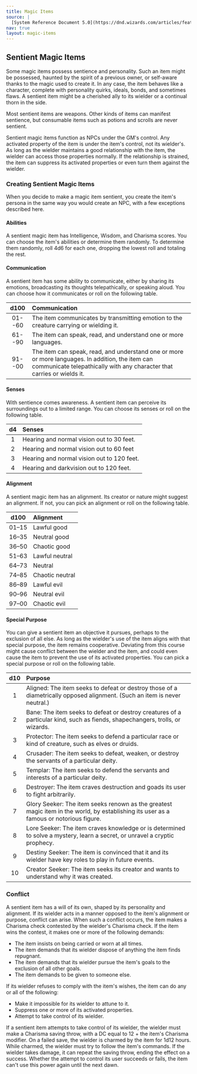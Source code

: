 ```yaml
---
title: Magic Items
source: |
  [System Reference Document 5.0](https://dnd.wizards.com/articles/features/systems-reference-document-srd)
nav: true
layout: magic-items
---
```


## Sentient Magic Items

Some magic items possess sentience and personality. Such an item might be possessed, haunted by the spirit of a previous owner, or self-aware thanks to the magic used to create it. In any case, the item behaves like a character, complete with personality quirks, ideals, bonds, and sometimes flaws. A sentient item might be a cherished ally to its wielder or a continual thorn in the side.

Most sentient items are weapons. Other kinds of items can manifest sentience, but consumable items such as potions and scrolls are never sentient.

Sentient magic items function as NPCs under the GM's control. Any activated property of the item is under the item's control, not its wielder's. As long as the wielder maintains a good relationship with the item, the wielder can access those properties normally. If the relationship is strained, the item can suppress its activated properties or even turn them against the wielder.

### Creating Sentient Magic Items

When you decide to make a magic item sentient, you create the item's persona in the same way you would create an NPC, with a few exceptions described here.

#### Abilities

A sentient magic item has Intelligence, Wisdom, and Charisma scores. You can choose the item's abilities or determine them randomly. To determine them randomly, roll 4d6 for each one, dropping the lowest roll and totaling the rest.

#### Communication

A sentient item has some ability to communicate, either by sharing its emotions, broadcasting its thoughts telepathically, or speaking aloud. You can choose how it communicates or roll on the following table.

|  d100  | Communication                                                                                                                                                              |
|:------:|:---------------------------------------------------------------------------------------------------------------------------------------------------------------------------|
| 01--60 | The item communicates by transmitting emotion to the creature carrying or wielding it.                                                                                     |
| 61--90 | The item can speak, read, and understand one or more languages.                                                                                                            |
| 91--00 | The item can speak, read, and understand one or more or more languages. In addition, the item can communicate telepathically with any character that carries or wields it. |

#### Senses

With sentience comes awareness. A sentient item can perceive its surroundings out to a limited range. You can choose its senses or roll on the following table.

| d4 | Senses                                     |
|:--:|:-------------------------------------------|
| 1  | Hearing and normal vision out to 30 feet.  |
| 2  | Hearing and normal vision out to 60 feet   |
| 3  | Hearing and normal vision out to 120 feet. |
| 4  | Hearing and darkvision out to 120 feet.    |

#### Alignment

A sentient magic item has an alignment. Its creator or nature might suggest an alignment. If not, you can pick an alignment or roll on the following table.

| d100  | Alignment       |
|:-----:|:----------------|
| 01–15 | Lawful good     |
| 16–35 | Neutral good    |
| 36–50 | Chaotic good    |
| 51–63 | Lawful neutral  |
| 64–73 | Neutral         |
| 74–85 | Chaotic neutral |
| 86–89 | Lawful evil     |
| 90–96 | Neutral evil    |
| 97–00 | Chaotic evil    |

#### Special Purpose

You can give a sentient item an objective it pursues, perhaps to the exclusion of all else. As long as the wielder's use of the item aligns with that special purpose, the item remains cooperative. Deviating from this course might cause conflict between the wielder and the item, and could even cause the item to prevent the use of its activated properties. You can pick a special purpose or roll on the following table.

| d10 | Purpose                                                                                                                                |
|:---:|:---------------------------------------------------------------------------------------------------------------------------------------|
|  1  | Aligned: The item seeks to defeat or destroy those of a diametrically opposed alignment. (Such an item is never neutral.)              |
|  2  | Bane: The item seeks to defeat or destroy creatures of a particular kind, such as fiends, shapechangers, trolls, or wizards.           |
|  3  | Protector: The item seeks to defend a particular race or kind of creature, such as elves or druids.                                    |
|  4  | Crusader: The item seeks to defeat, weaken, or destroy the servants of a particular deity.                                             |
|  5  | Templar: The item seeks to defend the servants and interests of a particular deity.                                                    |
|  6  | Destroyer: The item craves destruction and goads its user to fight arbitrarily.                                                        |
|  7  | Glory Seeker: The item seeks renown as the greatest magic item in the world, by establishing its user as a famous or notorious figure. |
|  8  | Lore Seeker: The item craves knowledge or is determined to solve a mystery, learn a secret, or unravel a cryptic prophecy.             |
|  9  | Destiny Seeker: The item is convinced that it and its wielder have key roles to play in future events.                                 |
| 10  | Creator Seeker: The item seeks its creator and wants to understand why it was created.                                                 |

### Conflict

A sentient item has a will of its own, shaped by its personality and alignment. If its wielder acts in a manner opposed to the item's alignment or purpose, conflict can arise. When such a conflict occurs, the item makes a Charisma check contested by the wielder's Charisma check. If the item wins the contest, it makes one or more of the following demands:

- The item insists on being carried or worn at all times.
- The item demands that its wielder dispose of anything the item finds repugnant.
- The item demands that its wielder pursue the item's goals to the exclusion of all other goals.
- The item demands to be given to someone else.

If its wielder refuses to comply with the item's wishes, the item can do any or all of the following:

- Make it impossible for its wielder to attune to it.
- Suppress one or more of its activated properties.
- Attempt to take control of its wielder.

If a sentient item attempts to take control of its wielder, the wielder must make a Charisma saving throw, with a DC equal to 12 + the item's Charisma modifier. On a failed save, the wielder is charmed by the item for 1d12 hours. While charmed, the wielder must try to follow the item's commands. If the wielder takes damage, it can repeat the saving throw, ending the effect on a success. Whether the attempt to control its user succeeds or fails, the item can't use this power again until the next dawn.

